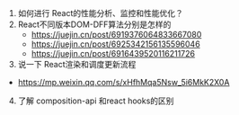 1. 如何进行 React的性能分析、监控和性能优化？
2. React不同版本DOM-DFF算法分别是怎样的
   * https://juejin.cn/post/6919376064833667080
   * https://juejin.cn/post/6925342156135596046
   * https://juejin.cn/post/6916439520116211726
3.  说一下 React渲染和调度更新流程
   * https://mp.weixin.qq.com/s/xHfhMqa5Nsw_5i6MkK2X0A
4.  了解 composition-api 和react hooks的区别

<!-- https://juejin.cn/post/6844903842392309768 高质量系列文章 -->
<!-- https://juejin.cn/post/6844903951721037837 -->
<!-- https://juejin.cn/post/6844903857135304718#heading-1 -->
<!-- https://juejin.cn/post/6844903816857403405 那些年，自己没回答上来的react面试题-->
<!-- https://juejin.cn/post/6844903922453200904 2019年17道高频React面试题及详解-->
<!-- https://juejin.cn/post/6844903801153945608 -->
<!-- https://juejin.cn/post/6844903892853981198 React 328道最全面试题(没答案) -->

